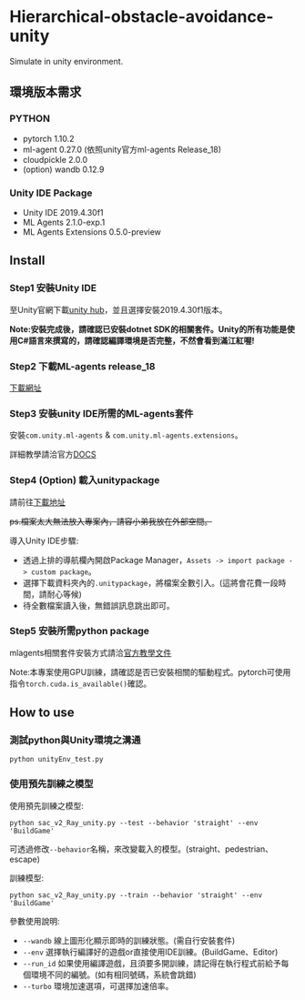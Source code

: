 # Hierarchical-obstacle-avoidance-unity
Simulate in unity environment.

## 環境版本需求
### PYTHON
* pytorch 1.10.2
* ml-agent 0.27.0 (依照unity官方ml-agents Release_18)
* cloudpickle 2.0.0
* (option) wandb 0.12.9
### Unity IDE Package
* Unity IDE 2019.4.30f1
* ML Agents 2.1.0-exp.1
* ML Agents Extensions 0.5.0-preview

## Install
### Step1 安裝Unity IDE
至Unity官網下載[unity hub](https://unity3d.com/cn/get-unity/download "Title")，並且選擇安裝2019.4.30f1版本。

**Note:安裝完成後，請確認已安裝dotnet SDK的相關套件。Unity的所有功能是使用C#語言來撰寫的，請確認編譯環境是否完整，不然會看到滿江紅喔!**
### Step2 下載ML-agents release_18
[下載網址](https://github.com/Unity-Technologies/ml-agents/tree/release_18 "Title")
### Step3 安裝unity IDE所需的ML-agents套件
安裝`com.unity.ml-agents` & `com.unity.ml-agents.extensions`。

詳細教學請洽官方[DOCS](https://github.com/Unity-Technologies/ml-agents/blob/release_18/docs/Installation.md "Title")
### Step4 (Option) 載入unitypackage
請前往[下載地址]()

~~ps.檔案太大無法放入專案內，請容小弟我放在外部空間。~~

導入Unity IDE步驟:
* 透過上排的導航欄內開啟Package Manager，`Assets -> import package -> custom package`。
* 選擇下載資料夾內的`.unitypackage`，將檔案全數引入。(這將會花費一段時間，請耐心等候)
* 待全數檔案讀入後，無錯誤訊息跳出即可。

### Step5 安裝所需python package
mlagents相關套件安裝方式請洽[官方教學文件](https://github.com/Unity-Technologies/ml-agents/blob/release_18/docs/Installation.md "Title")

Note:本專案使用GPU訓練，請確認是否已安裝相關的驅動程式。pytorch可使用指令`torch.cuda.is_available()`確認。
## How to use
### 測試python與Unity環境之溝通
`python unityEnv_test.py`

### 使用預先訓練之模型
使用預先訓練之模型:

`python sac_v2_Ray_unity.py --test --behavior 'straight' --env 'BuildGame'`

可透過修改`--behavior`名稱，來改變載入的模型。(straight、pedestrian、escape)

訓練模型:

`python sac_v2_Ray_unity.py --train --behavior 'straight' --env 'BuildGame'`

參數使用說明:
* `--wandb` 線上圖形化顯示即時的訓練狀態。(需自行安裝套件)
* `--env` 選擇執行編譯好的遊戲or直接使用IDE訓練。(BuildGame、Editor)
* `--run_id` 如果使用編譯遊戲，且須要多開訓練，請記得在執行程式前給予每個環境不同的編號。(如有相同號碼，系統會跳錯)
* `--turbo` 環境加速選項，可選擇加速倍率。